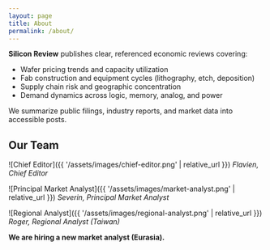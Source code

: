 ```yaml
---
layout: page
title: About
permalink: /about/
---
```


**Silicon Review** publishes clear, referenced economic reviews covering:
- Wafer pricing trends and capacity utilization
- Fab construction and equipment cycles (lithography, etch, deposition)
- Supply chain risk and geographic concentration
- Demand dynamics across logic, memory, analog, and power

We summarize public filings, industry reports, and market data into accessible posts.

## Our Team

![Chief Editor]({{ '/assets/images/chief-editor.png' | relative_url }})
*Flavien, Chief Editor*

![Principal Market Analyst]({{ '/assets/images/market-analyst.png' | relative_url }})
*Severin, Principal Market Analyst*

![Regional Analyst]({{ '/assets/images/regional-analyst.png' | relative_url }})
*Roger, Regional Analyst (Taiwan)*

**We are hiring a new market analyst (Eurasia).**
